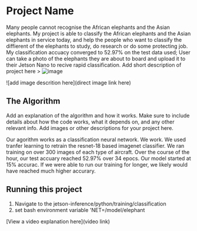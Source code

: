 # Project Name
Many people cannot recognise the African elephants and the Asian elephants. My project is able to classify the African elephants and the Asian elephants in service today, and help the people who want to classify the diffierent of the elephants to study, do research or do some protecting job. My classification accuacy converged to 52.97% on the test data used; User can take a photo of the elephants they are about to board and upload it to their Jetson Nano to recive rapid classification. 
Add short description of project here > 
![image](https://github.com/user-attachments/assets/c43fe7d4-e4e8-475e-b067-293cd12fcd49)

![add image descrition here](direct image link here)

## The Algorithm

Add an explanation of the algorithm and how it works. Make sure to include details about how the code works, what it depends on, and any other relevant info. Add images or other descriptions for your project here. 

Our agorithm works as a classification neural network. We work. We used tranfer learning to retrain the resnet-18 based imagenet classifier. We ran training on over 300 images of each type of aircraft. Over the course of the hour, our test accuary reached 52.97% over 34 epocs. Our model started at 15% accurac. If we were able to run our training for longer, we likely would have reached much higher accurary.
## Running this project

1. Navigate to the jetson-inference/python/training/classification
2. set bash environment variable 'NET=/model/elephant

[View a video explanation here](video link)
